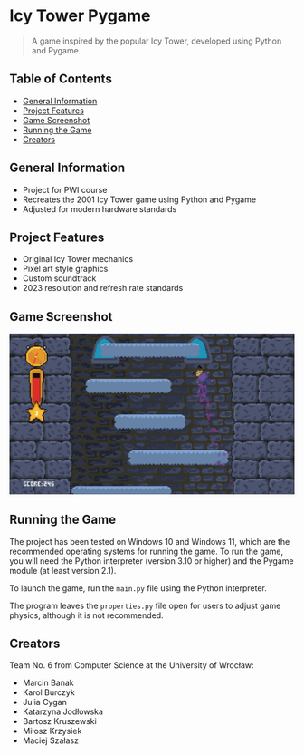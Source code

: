 # Icy Tower Pygame
> A game inspired by the popular Icy Tower, developed using Python and Pygame.

## Table of Contents
* [General Information](#general-information)
* [Project Features](#project-features)
* [Game Screenshot](#game-screenshot)
* [Running the Game](#running-the-game)
* [Creators](#creators)

## General Information
- Project for PWI course
- Recreates the 2001 Icy Tower game using Python and Pygame
- Adjusted for modern hardware standards

## Project Features
- Original Icy Tower mechanics
- Pixel art style graphics
- Custom soundtrack
- 2023 resolution and refresh rate standards

## Game Screenshot
![Example screenshot](./screenshot.png)

## Running the Game
The project has been tested on Windows 10 and Windows 11, which are the recommended operating systems for running the game.
To run the game, you will need the Python interpreter (version 3.10 or higher) and the Pygame module (at least version 2.1).

To launch the game, run the `main.py` file using the Python interpreter.

The program leaves the `properties.py` file open for users to adjust game physics, although it is not recommended.

## Creators
Team No. 6 from Computer Science at the University of Wrocław:
- Marcin Banak
- Karol Burczyk
- Julia Cygan
- Katarzyna Jodłowska
- Bartosz Kruszewski
- Miłosz Krzysiek
- Maciej Szałasz
